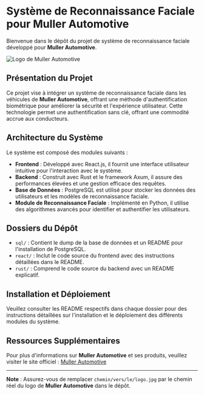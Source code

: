 # Système de Reconnaissance Faciale pour Muller Automotive

Bienvenue dans le dépôt du projet de système de reconnaissance faciale développé pour **Muller Automotive**.

![Logo de Muller Automotive]([chemin/vers/le/logo.jpg[(https://encrypted-tbn0.gstatic.com/images?q=tbn:ANd9GcS5CNpRMeTOAMD8URQSQXBd3oFfRjy2knSTNA&s)](https://media.licdn.com/dms/image/v2/D4E0BAQHzLTCZWbfncA/company-logo_200_200/company-logo_200_200/0/1718700886650/muller_automotive_sas_logo?e=2147483647&v=beta&t=6HdLM5UjIzNZYzDlhS9mD5RGz40yLHnm2xyzTv3R_2E))

## Présentation du Projet

Ce projet vise à intégrer un système de reconnaissance faciale dans les véhicules de **Muller Automotive**, offrant une méthode d'authentification biométrique pour améliorer la sécurité et l'expérience utilisateur. Cette technologie permet une authentification sans clé, offrant une commodité accrue aux conducteurs.

## Architecture du Système

Le système est composé des modules suivants :

- **Frontend** : Développé avec React.js, il fournit une interface utilisateur intuitive pour l'interaction avec le système.
- **Backend** : Construit avec Rust et le framework Axum, il assure des performances élevées et une gestion efficace des requêtes.
- **Base de Données** : PostgreSQL est utilisé pour stocker les données des utilisateurs et les modèles de reconnaissance faciale.
- **Module de Reconnaissance Faciale** : Implémenté en Python, il utilise des algorithmes avancés pour identifier et authentifier les utilisateurs.

## Dossiers du Dépôt

- `sql/` : Contient le dump de la base de données et un README pour l'installation de PostgreSQL.
- `react/` : Inclut le code source du frontend avec des instructions détaillées dans le README.
- `rust/` : Comprend le code source du backend avec un README explicatif.

## Installation et Déploiement

Veuillez consulter les README respectifs dans chaque dossier pour des instructions détaillées sur l'installation et le déploiement des différents modules du système.

## Ressources Supplémentaires

Pour plus d'informations sur **Muller Automotive** et ses produits, veuillez visiter le site officiel : [Muller Automotive](https://www.mullerautomotive.fr/)

---

**Note** : Assurez-vous de remplacer `chemin/vers/le/logo.jpg` par le chemin réel du logo de **Muller Automotive** dans le dépôt.

